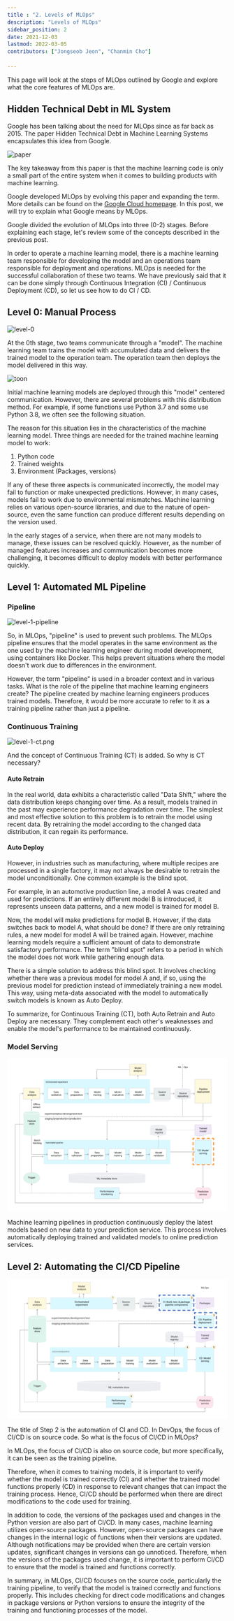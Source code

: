 ```yaml
---
title : "2. Levels of MLOps"
description: "Levels of MLOps"
sidebar_position: 2
date: 2021-12-03
lastmod: 2022-03-05
contributors: ["Jongseob Jeon", "Chanmin Cho"]

---
```


This page will look at the steps of MLOps outlined by Google and explore what the core features of MLOps are.

## Hidden Technical Debt in ML System

Google has been talking about the need for MLOps since as far back as 2015.  The paper Hidden Technical Debt in Machine Learning Systems encapsulates this idea from Google.  

![paper](./img/paper.png)

The key takeaway from this paper is that the machine learning code is only a small part of the entire system when it comes to building products with machine learning.


Google developed MLOps by evolving this paper and expanding the term. More details can be found on the [Google Cloud homepage](https://cloud.google.com/architecture/mlops-continuous-delivery-and-automation-pipelines-in-machine-learning). In this post, we will try to explain what Google means by MLOps.

Google divided the evolution of MLOps into three (0-2) stages. Before explaining each stage, let's review some of the concepts described in the previous post.

In order to operate a machine learning model, there is a machine learning team responsible for developing the model and an operations team responsible for deployment and operations. MLOps is needed for the successful collaboration of these two teams. We have previously said that it can be done simply through Continuous Integration (CI) / Continuous Deployment (CD), so let us see how to do CI / CD.

## Level 0: Manual Process
![level-0](./img/level-0.png)

At the 0th stage, two teams communicate through a "model". The machine learning team trains the model with accumulated data and delivers the trained model to the operation team. The operation team then deploys the model delivered in this way.

![toon](./img/toon.png)

Initial machine learning models are deployed through this "model" centered communication. However, there are several problems with this distribution method. For example, if some functions use Python 3.7 and some use Python 3.8, we often see the following situation.

The reason for this situation lies in the characteristics of the machine learning model. Three things are needed for the trained machine learning model to work:

1. Python code
2. Trained weights
3. Environment (Packages, versions)

If any of these three aspects is communicated incorrectly, the model may fail to function or make unexpected predictions. However, in many cases, models fail to work due to environmental mismatches. Machine learning relies on various open-source libraries, and due to the nature of open-source, even the same function can produce different results depending on the version used.

In the early stages of a service, when there are not many models to manage, these issues can be resolved quickly. However, as the number of managed features increases and communication becomes more challenging, it becomes difficult to deploy models with better performance quickly.

## Level 1: Automated ML Pipeline
### Pipeline

![level-1-pipeline](./img/level-1-pipeline.png)

So, in MLOps, "pipeline" is used to prevent such problems. The MLOps pipeline ensures that the model operates in the same environment as the one used by the machine learning engineer during model development, using containers like Docker. This helps prevent situations where the model doesn't work due to differences in the environment.

However, the term "pipeline" is used in a broader context and in various tasks. What is the role of the pipeline that machine learning engineers create? The pipeline created by machine learning engineers produces trained models. Therefore, it would be more accurate to refer to it as a training pipeline rather than just a pipeline.

### Continuous Training

![level-1-ct.png](./img/level-1-ct.png)

And the concept of Continuous Training (CT) is added. So why is CT necessary?

#### Auto Retrain

In the real world, data exhibits a characteristic called "Data Shift," where the data distribution keeps changing over time. As a result, models trained in the past may experience performance degradation over time. The simplest and most effective solution to this problem is to retrain the model using recent data. By retraining the model according to the changed data distribution, it can regain its performance.

#### Auto Deploy

However, in industries such as manufacturing, where multiple recipes are processed in a single factory, it may not always be desirable to retrain the model unconditionally. One common example is the blind spot.

For example, in an automotive production line, a model A was created and used for predictions. If an entirely different model B is introduced, it represents unseen data patterns, and a new model is trained for model B.

Now, the model will make predictions for model B. However, if the data switches back to model A, what should be done? 
If there are only retraining rules, a new model for model A will be trained again. However, machine learning models require a sufficient amount of data to demonstrate satisfactory performance. The term "blind spot" refers to a period in which the model does not work while gathering enough data.

There is a simple solution to address this blind spot. It involves checking whether there was a previous model for model A and, if so, using the previous model for prediction instead of immediately training a new model. This way, using meta-data associated with the model to automatically switch models is known as Auto Deploy.

To summarize, for Continuous Training (CT), both Auto Retrain and Auto Deploy are necessary. They complement each other's weaknesses and enable the model's performance to be maintained continuously.


### Model Serving

![level-1-modelserving](./img/level-1-modelserving.png)

Machine learning pipelines in production continuously deploy the latest models based on new data to your prediction service. This process involves automatically deploying trained and validated models to online prediction services.


## Level 2: Automating the CI/CD Pipeline

![level-2](./img/level-2.png)

The title of Step 2 is the automation of CI and CD. In DevOps, the focus of CI/CD is on source code. So what is the focus of CI/CD in MLOps?

In MLOps, the focus of CI/CD is also on source code, but more specifically, it can be seen as the training pipeline.

Therefore, when it comes to training models, it is important to verify whether the model is trained correctly (CI) and whether the trained model functions properly (CD) in response to relevant changes that can impact the training process. Hence, CI/CD should be performed when there are direct modifications to the code used for training.

In addition to code, the versions of the packages used and changes in the Python version are also part of CI/CD. In many cases, machine learning utilizes open-source packages. However, open-source packages can have changes in the internal logic of functions when their versions are updated. Although notifications may be provided when there are certain version updates, significant changes in versions can go unnoticed. Therefore, when the versions of the packages used change, it is important to perform CI/CD to ensure that the model is trained and functions correctly.

In summary, in MLOps, CI/CD focuses on the source code, particularly the training pipeline, to verify that the model is trained correctly and functions properly. This includes checking for direct code modifications and changes in package versions or Python versions to ensure the integrity of the training and functioning processes of the model.
